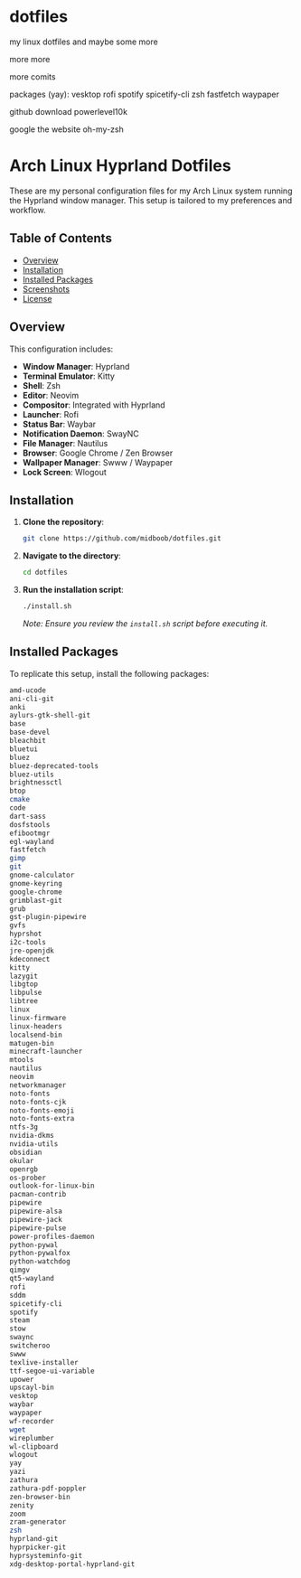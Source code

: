 # dotfiles
my linux dotfiles and maybe some more

more more

more comits

packages (yay):
vesktop
rofi
spotify
spicetify-cli
zsh
fastfetch
waypaper




github download
powerlevel10k

google the website
oh-my-zsh


# Arch Linux Hyprland Dotfiles

These are my personal configuration files for my Arch Linux system running the Hyprland window manager. This setup is tailored to my preferences and workflow.

## Table of Contents

- [Overview](#overview)
- [Installation](#installation)
- [Installed Packages](#installed-packages)
- [Screenshots](#screenshots)
- [License](#license)

## Overview

This configuration includes:

- **Window Manager**: Hyprland
- **Terminal Emulator**: Kitty
- **Shell**: Zsh
- **Editor**: Neovim
- **Compositor**: Integrated with Hyprland
- **Launcher**: Rofi
- **Status Bar**: Waybar
- **Notification Daemon**: SwayNC
- **File Manager**: Nautilus
- **Browser**: Google Chrome / Zen Browser
- **Wallpaper Manager**: Swww / Waypaper
- **Lock Screen**: Wlogout

## Installation

1. **Clone the repository**:

   ```bash
   git clone https://github.com/midboob/dotfiles.git
   ```

2. **Navigate to the directory**:

   ```bash
   cd dotfiles
   ```

3. **Run the installation script**:

   ```bash
   ./install.sh
   ```

   *Note: Ensure you review the `install.sh` script before executing it.*

## Installed Packages

To replicate this setup, install the following packages:

```bash
amd-ucode
ani-cli-git
anki
aylurs-gtk-shell-git
base
base-devel
bleachbit
bluetui
bluez
bluez-deprecated-tools
bluez-utils
brightnessctl
btop
cmake
code
dart-sass
dosfstools
efibootmgr
egl-wayland
fastfetch
gimp
git
gnome-calculator
gnome-keyring
google-chrome
grimblast-git
grub
gst-plugin-pipewire
gvfs
hyprshot
i2c-tools
jre-openjdk
kdeconnect
kitty
lazygit
libgtop
libpulse
libtree
linux
linux-firmware
linux-headers
localsend-bin
matugen-bin
minecraft-launcher
mtools
nautilus
neovim
networkmanager
noto-fonts
noto-fonts-cjk
noto-fonts-emoji
noto-fonts-extra
ntfs-3g
nvidia-dkms
nvidia-utils
obsidian
okular
openrgb
os-prober
outlook-for-linux-bin
pacman-contrib
pipewire
pipewire-alsa
pipewire-jack
pipewire-pulse
power-profiles-daemon
python-pywal
python-pywalfox
python-watchdog
qimgv
qt5-wayland
rofi
sddm
spicetify-cli
spotify
steam
stow
swaync
switcheroo
swww
texlive-installer
ttf-segoe-ui-variable
upower
upscayl-bin
vesktop
waybar
waypaper
wf-recorder
wget
wireplumber
wl-clipboard
wlogout
yay
yazi
zathura
zathura-pdf-poppler
zen-browser-bin
zenity
zoom
zram-generator
zsh
hyprland-git
hyprpicker-git
hyprsysteminfo-git
xdg-desktop-portal-hyprland-git
```
